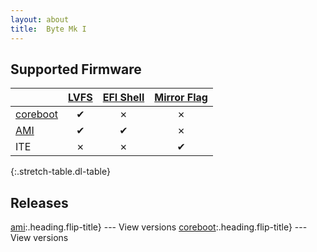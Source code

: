 ```yaml
---
layout: about
title:  Byte Mk I
---
```


## Supported Firmware


|                               | [LVFS]              | [EFI Shell]         | [Mirror Flag]       |
|:------------------------------|:-------------------:|:-------------------:|:-------------------:|
| [coreboot]                    | &#x2714;            | &#x2717;            | &#x2717;            |
| [AMI]                         | &#x2714;            | &#x2714;            | &#x2717;            |
| ITE                           | &#x2717;            | &#x2717;            | &#x2714;            |
{:.stretch-table.dl-table}


## Releases
[ami]:.heading.flip-title} --- View versions
[coreboot]:.heading.flip-title} --- View versions


[LVFS]: ../../methods
[EFI Shell]: ../../methods/efi_shell/
[Mirror Flag]: ../../methods/magic/

[AMI]: https://fwupd.org/lvfs/devices/com.starlabs.Y1.ami
[coreboot]: https://fwupd.org/lvfs/devices/com.starlabs.Y1.coreboot
